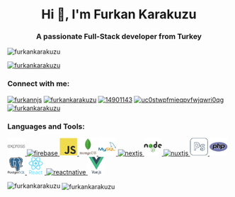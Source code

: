 <h1 align="center">Hi 👋, I'm Furkan Karakuzu</h1>
<h3 align="center">A passionate Full-Stack developer from Turkey</h3>

<p align="left"> <img src="https://komarev.com/ghpvc/?username=furkankarakuzu&label=Profile%20views&color=0e75b6&style=flat" alt="furkankarakuzu" /> </p>

<p align="left"> <a href="https://github.com/ryo-ma/github-profile-trophy"><img src="https://github-profile-trophy.vercel.app/?username=furkankarakuzu" alt="furkankarakuzu" /></a> </p>

<h3 align="left">Connect with me:</h3>
<p align="left">
<a href="https://twitter.com/furkannjs" target="blank"><img align="center" src="https://cdn.jsdelivr.net/npm/simple-icons@3.0.1/icons/twitter.svg" alt="furkannjs" height="30" width="40" /></a>
<a href="https://linkedin.com/in/furkankarakuzu" target="blank"><img align="center" src="https://cdn.jsdelivr.net/npm/simple-icons@3.0.1/icons/linkedin.svg" alt="furkankarakuzu" height="30" width="40" /></a>
<a href="https://stackoverflow.com/users/14901143" target="blank"><img align="center" src="https://cdn.jsdelivr.net/npm/simple-icons@3.0.1/icons/stackoverflow.svg" alt="14901143" height="30" width="40" /></a>
<a href="https://www.youtube.com/c/uc0stwpfmieqpvfwjqwri0qg" target="blank"><img align="center" src="https://cdn.jsdelivr.net/npm/simple-icons@3.0.1/icons/youtube.svg" alt="uc0stwpfmieqpvfwjqwri0qg" height="30" width="40" /></a>
<a href="https://www.hackerrank.com/furkankarakuzu" target="blank"><img align="center" src="https://cdn.jsdelivr.net/npm/simple-icons@3.0.1/icons/hackerrank.svg" alt="furkankarakuzu" height="30" width="40" /></a>
</p>

<h3 align="left">Languages and Tools:</h3>
<p align="left"> <a href="https://expressjs.com" target="_blank"> <img src="https://raw.githubusercontent.com/devicons/devicon/master/icons/express/express-original-wordmark.svg" alt="express" width="40" height="40"/> </a> <a href="https://firebase.google.com/" target="_blank"> <img src="https://www.vectorlogo.zone/logos/firebase/firebase-icon.svg" alt="firebase" width="40" height="40"/> </a> <a href="https://developer.mozilla.org/en-US/docs/Web/JavaScript" target="_blank"> <img src="https://raw.githubusercontent.com/devicons/devicon/master/icons/javascript/javascript-original.svg" alt="javascript" width="40" height="40"/> </a> <a href="https://www.mongodb.com/" target="_blank"> <img src="https://raw.githubusercontent.com/devicons/devicon/master/icons/mongodb/mongodb-original-wordmark.svg" alt="mongodb" width="40" height="40"/> </a> <a href="https://www.mysql.com/" target="_blank"> <img src="https://raw.githubusercontent.com/devicons/devicon/master/icons/mysql/mysql-original-wordmark.svg" alt="mysql" width="40" height="40"/> </a> <a href="https://nextjs.org/" target="_blank"> <img src="https://cdn.worldvectorlogo.com/logos/nextjs-3.svg" alt="nextjs" width="40" height="40"/> </a> <a href="https://nodejs.org" target="_blank"> <img src="https://raw.githubusercontent.com/devicons/devicon/master/icons/nodejs/nodejs-original-wordmark.svg" alt="nodejs" width="40" height="40"/> </a> <a href="https://nuxtjs.org/" target="_blank"> <img src="https://www.vectorlogo.zone/logos/nuxtjs/nuxtjs-icon.svg" alt="nuxtjs" width="40" height="40"/> </a> <a href="https://www.photoshop.com/en" target="_blank"> <img src="https://raw.githubusercontent.com/devicons/devicon/master/icons/photoshop/photoshop-line.svg" alt="photoshop" width="40" height="40"/> </a> <a href="https://www.php.net" target="_blank"> <img src="https://raw.githubusercontent.com/devicons/devicon/master/icons/php/php-original.svg" alt="php" width="40" height="40"/> </a> <a href="https://www.postgresql.org" target="_blank"> <img src="https://raw.githubusercontent.com/devicons/devicon/master/icons/postgresql/postgresql-original-wordmark.svg" alt="postgresql" width="40" height="40"/> </a> <a href="https://reactjs.org/" target="_blank"> <img src="https://raw.githubusercontent.com/devicons/devicon/master/icons/react/react-original-wordmark.svg" alt="react" width="40" height="40"/> </a> <a href="https://reactnative.dev/" target="_blank"> <img src="https://reactnative.dev/img/header_logo.svg" alt="reactnative" width="40" height="40"/> </a> <a href="https://vuejs.org/" target="_blank"> <img src="https://raw.githubusercontent.com/devicons/devicon/master/icons/vuejs/vuejs-original-wordmark.svg" alt="vuejs" width="40" height="40"/> </a> </p>

<p><img align="left" src="https://github-readme-stats.vercel.app/api/top-langs?username=furkankarakuzu&show_icons=true&locale=en&layout=compact" alt="furkankarakuzu" /></p>

<p>&nbsp;<img align="center" src="https://github-readme-stats.vercel.app/api?username=furkankarakuzu&show_icons=true&locale=en" alt="furkankarakuzu" /></p>

